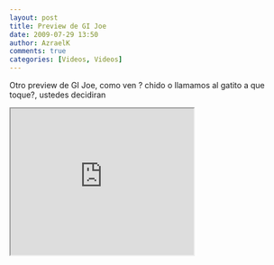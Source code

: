 ```yaml
---
layout: post
title: Preview de GI Joe
date: 2009-07-29 13:50
author: AzraelK
comments: true
categories: [Videos, Videos]
---
```

<p>Otro preview de GI Joe, como ven ? chido o llamamos al gatito a que toque?, ustedes decidiran</p>
<p><span><iframe src="http://reader.googleusercontent.com/reader/embediframe?src=http://www.youtube.com/v/fPwOHXXT5gU%26rel%3D1%26color1%3Dd6d6d6%26color2%3Df0f0f0%26border%3D0%26fs%3D1%26hl%3Den%26autoplay%3D0%26showinfo%3D0%26iv_load_policy%3D3%26showsearch%3D0&amp;width=325&amp;height=260" width="325" height="260"></iframe></span></p>
